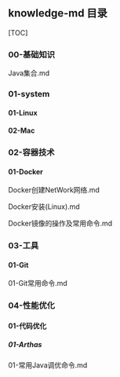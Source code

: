 ## knowledge-md 目录

[TOC]



### 00-基础知识

Java集合.md

### 01-system

#### 01-Linux

#### 02-Mac

### 02-容器技术

#### 01-Docker

Docker创建NetWork网络.md

Docker安装(Linux).md

Docker镜像的操作及常用命令.md

### 03-工具

#### 01-Git

01-Git常用命令.md   

### 04-性能优化

#### 01-代码优化

#####  01-Arthas

01-常用Java调优命令.md